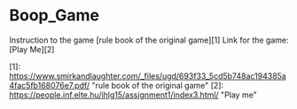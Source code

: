 # Boop_Game


Instruction to the game [rule book of the original game][1]
Link for the game: [Play Me][2]

[1]: https://www.smirkandlaughter.com/_files/ugd/693f33_5cd5b748ac194385a4fac5fb168076e7.pdf/ "rule book of the original game"             [2]: https://people.inf.elte.hu/ihlg15/assignment1/index3.html/ "Play me"
